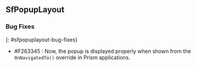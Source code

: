## SfPopupLayout

### Bug Fixes
{: #sfpopuplayout-bug-fixes}

* \#F263345 : Now, the popup is displayed properly when shown from the `OnNavigatedTo()` override in Prism applications.

